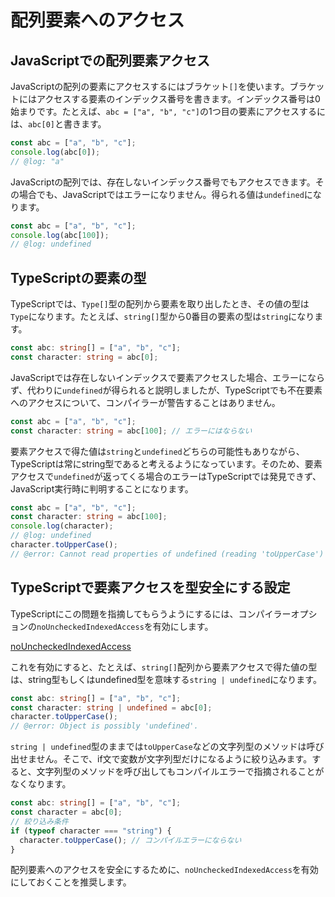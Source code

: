# 配列要素へのアクセス

## JavaScriptでの配列要素アクセス

JavaScriptの配列の要素にアクセスするにはブラケット`[]`を使います。ブラケットにはアクセスする要素のインデックス番号を書きます。インデックス番号は0始まりです。たとえば、`abc = ["a", "b", "c"]`の1つ目の要素にアクセスするには、`abc[0]`と書きます。

```js twoslash
const abc = ["a", "b", "c"];
console.log(abc[0]);
// @log: "a"
```

JavaScriptの配列では、存在しないインデックス番号でもアクセスできます。その場合でも、JavaScriptではエラーになりません。得られる値は`undefined`になります。

```js twoslash
const abc = ["a", "b", "c"];
console.log(abc[100]);
// @log: undefined
```

## TypeScriptの要素の型

TypeScriptでは、`Type[]`型の配列から要素を取り出したとき、その値の型は`Type`になります。たとえば、`string[]`型から0番目の要素の型は`string`になります。

```ts twoslash
const abc: string[] = ["a", "b", "c"];
const character: string = abc[0];
```

JavaScriptでは存在しないインデックスで要素アクセスした場合、エラーにならず、代わりに`undefined`が得られると説明しましたが、TypeScriptでも不在要素へのアクセスについて、コンパイラーが警告することはありません。

```ts twoslash
const abc = ["a", "b", "c"];
const character: string = abc[100]; // エラーにはならない
```

要素アクセスで得た値は`string`と`undefined`どちらの可能性もありながら、TypeScriptは常にstring型であると考えるようになっています。そのため、要素アクセスで`undefined`が返ってくる場合のエラーはTypeScriptでは発見できず、JavaScript実行時に判明することになります。

```ts twoslash
const abc = ["a", "b", "c"];
const character: string = abc[100];
console.log(character);
// @log: undefined
character.toUpperCase();
// @error: Cannot read properties of undefined (reading 'toUpperCase')
```

## TypeScriptで要素アクセスを型安全にする設定

TypeScriptにこの問題を指摘してもらうようにするには、コンパイラーオプションの`noUncheckedIndexedAccess`を有効にします。

[noUncheckedIndexedAccess](../../tsconfig/nouncheckedindexedaccess.md)

これを有効にすると、たとえば、`string[]`配列から要素アクセスで得た値の型は、string型もしくはundefined型を意味する`string | undefined`になります。

```ts twoslash
const abc: string[] = ["a", "b", "c"];
const character: string | undefined = abc[0];
character.toUpperCase();
// @error: Object is possibly 'undefined'.
```

`string | undefined`型のままでは`toUpperCase`などの文字列型のメソッドは呼び出せません。そこで、if文で変数が文字列型だけになるように絞り込みます。すると、文字列型のメソッドを呼び出してもコンパイルエラーで指摘されることがなくなります。

```ts twoslash
const abc: string[] = ["a", "b", "c"];
const character = abc[0];
// 絞り込み条件
if (typeof character === "string") {
  character.toUpperCase(); // コンパイルエラーにならない
}
```

配列要素へのアクセスを安全にするために、`noUncheckedIndexedAccess`を有効にしておくことを推奨します。
